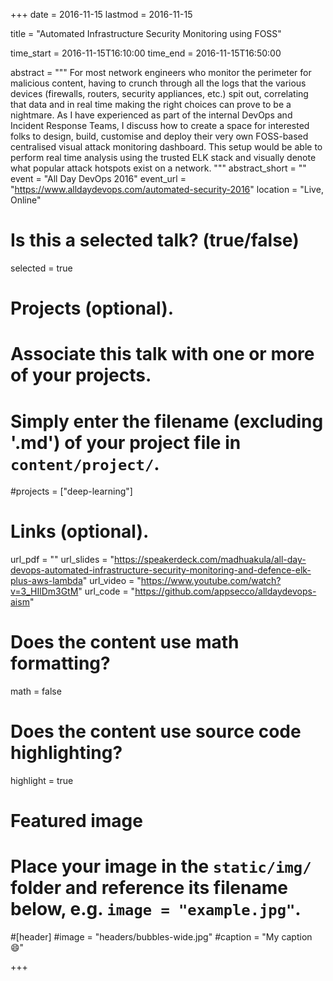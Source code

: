 +++
date = 2016-11-15
lastmod = 2016-11-15

title = "Automated Infrastructure Security Monitoring using FOSS"

time_start = 2016-11-15T16:10:00
time_end = 2016-11-15T16:50:00

abstract = """
For most network engineers who monitor the perimeter for malicious content, having to crunch through all the logs that the various devices (firewalls, routers, security appliances, etc.) spit out, correlating that data and in real time making the right choices can prove to be a nightmare.  As I have experienced as part of the internal DevOps and Incident Response Teams, I discuss how to create a space for interested folks to design, build, customise and deploy their very own FOSS-based centralised visual attack monitoring dashboard. This setup would be able to perform real time analysis using the trusted ELK stack and visually denote what popular attack hotspots exist on a network.
"""
abstract_short = ""
event = "All Day DevOps 2016"
event_url = "https://www.alldaydevops.com/automated-security-2016"
location = "Live, Online"

# Is this a selected talk? (true/false)
selected = true

# Projects (optional).
#   Associate this talk with one or more of your projects.
#   Simply enter the filename (excluding '.md') of your project file in `content/project/`.
#projects = ["deep-learning"]

# Links (optional).
url_pdf = ""
url_slides = "https://speakerdeck.com/madhuakula/all-day-devops-automated-infrastructure-security-monitoring-and-defence-elk-plus-aws-lambda"
url_video = "https://www.youtube.com/watch?v=3_HIlDm3GtM"
url_code = "https://github.com/appsecco/alldaydevops-aism"

# Does the content use math formatting?
math = false

# Does the content use source code highlighting?
highlight = true

# Featured image
# Place your image in the `static/img/` folder and reference its filename below, e.g. `image = "example.jpg"`.

#[header]
#image = "headers/bubbles-wide.jpg"
#caption = "My caption :smile:"

+++

